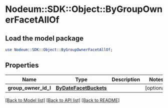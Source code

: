 # Nodeum::SDK::Object::ByGroupOwnerFacetAllOf

## Load the model package
```perl
use Nodeum::SDK::Object::ByGroupOwnerFacetAllOf;
```

## Properties
Name | Type | Description | Notes
------------ | ------------- | ------------- | -------------
**group_owner_id_l** | [**ByDateFacetBuckets**](ByDateFacetBuckets.md) |  | [optional] 

[[Back to Model list]](../README.md#documentation-for-models) [[Back to API list]](../README.md#documentation-for-api-endpoints) [[Back to README]](../README.md)


